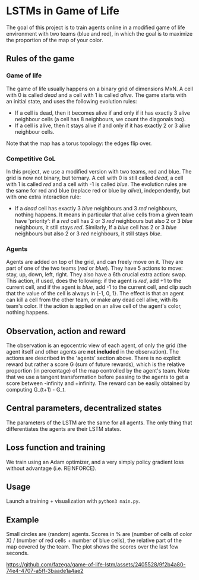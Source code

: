 # LSTMs in Game of Life

The goal of this project is to train agents online in a modified game of
life environment with two teams (blue and red), in which the goal is to
maximize the proportion of the map of your color.

## Rules of the game

### Game of life

The game of life usually happens on a binary grid of dimensions MxN. A cell with
0 is called *dead* and a cell with 1 is called *alive*. The game starts
with an initial state, and uses the following evolution rules:
- If a cell is dead, then it becomes alive if and only if it has exactly 3 alive
neighbour cells (a cell has 8 neighbours, we count the diagonals too).
- If a cell is alive, then it stays alive if and only if it has exactly 2 or 3
alive neighbour cells.

Note that the map has a torus topology: the edges flip over.

### Competitive GoL

In this project, we use a modified version with two teams, red and blue. The
grid is now not binary, but ternary. A cell with 0 is still called *dead*, a
cell with 1 is called *red* and a cell with -1 is called *blue*. The evolution
rules are the same for red and blue (replace red or blue by *alive*),
independently, but with one extra interaction rule:
- If a *dead* cell has exactly 3 *blue* neighbours and 3 *red* neighbours,
nothing happens.
It means in particular that alive cells from a given team have 'priority': if a
*red* cell has 2 or 3 *red* neighbours but also 2 or 3 *blue* neighbours, it
still stays *red*. Similarly, If a *blue* cell has 2 or 3 *blue* neighbours but
also 2 or 3 *red* neighbours, it still stays *blue*.

### Agents

Agents are added on top of the grid, and can freely move on it. They are part of
one of the two teams (*red* or *blue*). They have 5 actions to move: stay, up,
down, left, right. They also have a 6th crucial extra action: swap. This action,
if used, does the following: if the agent is *red*, add +1 to the current cell,
and if the agent is *blue*, add -1 to the current cell, and clip such that the
value of the cell is always in {-1, 0, 1}. The effect is that an
agent can kill a cell from the other team, or make any dead cell alive, with its
team's color. If the action is applied on an alive cell of the agent's color,
nothing happens.

## Observation, action and reward

The observation is an egocentric view of each agent, of only the grid (the
agent itself and other agents are **not included** in the observation). The
actions are described in the 'agents' section above.
There is no explicit reward but rather a score G (sum of future rewards), which
is the relative proportion (in percentage) of the map controlled by the agent's
team. Note that we use a tangent transformation before passing to the agents to
get a score between -infinity and +infinity.
The reward can be easily obtained by computing G_(t+1) - G_t.

## Central parameters, decentralized states

The parameters of the LSTM are the same for all agents. The only thing that
differentiates the agents are their LSTM states.

## Loss function and training

We train using an Adam optimizer, and a very simply policy gradient loss without
advantage (i.e. REINFORCE).

## Usage

Launch a training + visualization with `python3 main.py`.

## Example

Small circles are (random) agents. Scores in % are
(number of cells of color X) / (number of red cells + number of blue cells), the
relative part of the map covered by the team. The plot shows the scores over the
last few seconds.

https://github.com/fazega/game-of-life-lstm/assets/2405528/9f2b4a80-74e4-4707-a5ff-3baade1a4ae2
